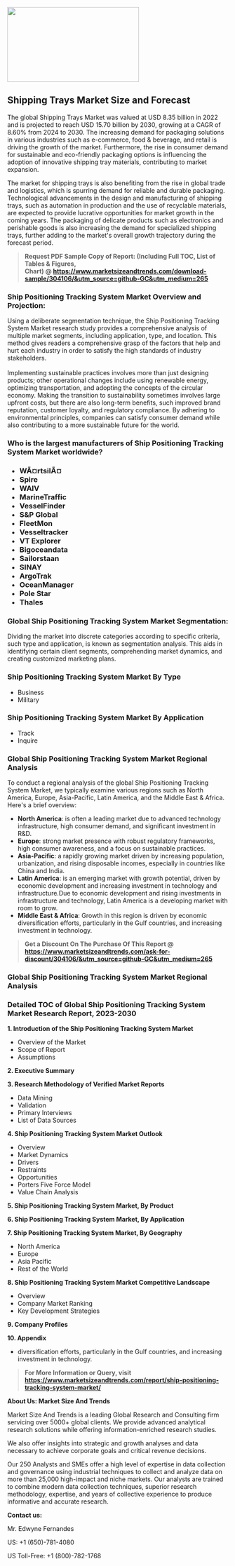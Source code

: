 <p><img class="alignnone size-medium wp-image-20088" src="https://ffe5etoiles.com/wp-content/uploads/2024/12/MST1-300x171.png" alt="" width="300" height="171" /></p><h2>Shipping Trays Market Size and Forecast</h2><p>The global Shipping Trays Market was valued at USD 8.35 billion in 2022 and is projected to reach USD 15.70 billion by 2030, growing at a CAGR of 8.60% from 2024 to 2030. The increasing demand for packaging solutions in various industries such as e-commerce, food & beverage, and retail is driving the growth of the market. Furthermore, the rise in consumer demand for sustainable and eco-friendly packaging options is influencing the adoption of innovative shipping tray materials, contributing to market expansion.</p><p>The market for shipping trays is also benefiting from the rise in global trade and logistics, which is spurring demand for reliable and durable packaging. Technological advancements in the design and manufacturing of shipping trays, such as automation in production and the use of recyclable materials, are expected to provide lucrative opportunities for market growth in the coming years. The packaging of delicate products such as electronics and perishable goods is also increasing the demand for specialized shipping trays, further adding to the market's overall growth trajectory during the forecast period.</p></p><blockquote id="" class=""><strong>Request PDF Sample Copy of Report: (Including Full TOC, List of Tables &amp; Figures, Chart)&nbsp;@&nbsp;<strong><a href="https://www.marketsizeandtrends.com/download-sample/304106/&utm_source=github-GC&utm_medium=265" target="_blank">https://www.marketsizeandtrends.com/download-sample/304106/&utm_source=github-GC&utm_medium=265</a></strong></strong></blockquote><h3 id="" class="">Ship Positioning Tracking System Market&nbsp;Overview and Projection:</h3><p id="" class="">Using a deliberate segmentation technique, the Ship Positioning Tracking System Market research study provides a comprehensive analysis of multiple market segments, including application, type, and location. This method gives readers a comprehensive grasp of the factors that help and hurt each industry in order to satisfy the high standards of industry stakeholders. <br /> <br />Implementing sustainable practices involves more than just designing products; other operational changes include using renewable energy, optimizing transportation, and adopting the concepts of the circular economy. Making the transition to sustainability sometimes involves large upfront costs, but there are also long-term benefits, such improved brand reputation, customer loyalty, and regulatory compliance. By adhering to environmental principles, companies can satisfy consumer demand while also contributing to a more sustainable future for the world.</p><h3 id="" class="">Who is the largest manufacturers of&nbsp;Ship Positioning Tracking System Market worldwide?</h3><h3 class=""><p><ul><li>WÃ¤rtsilÃ¤ </li><li> Spire </li><li> WAIV </li><li> MarineTraffic </li><li> VesselFinder </li><li> S&P Global </li><li> FleetMon </li><li> Vesseltracker </li><li> VT Explorer </li><li> Bigoceandata </li><li> Sailorstaan </li><li> SINAY </li><li> ArgoTrak </li><li> OceanManager </li><li> Pole Star </li><li> Thales</li></ul></p></h3><h3 id="" class="">Global&nbsp;Ship Positioning Tracking System Market Segmentation:</h3><p id="" class="">Dividing the market into discrete categories according to specific criteria, such type and application, is known as segmentation analysis. This aids in identifying certain client segments, comprehending market dynamics, and creating customized marketing plans.</p><h3 id="" class="">Ship Positioning Tracking System Market&nbsp;By Type</h3><p><p><ul><li>Business</li><li> Military</p></li></ul></p></p><h3 id="" class="">Ship Positioning Tracking System Market&nbsp;By Application</h3><p class=""><p><ul><li>Track</li><li> Inquire</li></ul></p></p><h3 id="" class="">Global Ship Positioning Tracking System Market Regional Analysis</h3><p id="" class="">To conduct a regional analysis of the global Ship Positioning Tracking System Market, we typically examine various regions such as North America, Europe, Asia-Pacific, Latin America, and the Middle East &amp; Africa. Here's a brief overview:</p><ul><li><strong>North America</strong>: is often a leading market due to advanced technology infrastructure, high consumer demand, and significant investment in R&amp;D.</li><li><strong>Europe</strong>: strong market presence with robust regulatory frameworks, high consumer awareness, and a focus on sustainable practices.</li><li><strong>Asia-Pacific</strong>: a rapidly growing market driven by increasing population, urbanization, and rising disposable incomes, especially in countries like China and India.</li><li><strong>Latin America</strong>: is an emerging market with growth potential, driven by economic development and increasing investment in technology and infrastructure.Due to economic development and rising investments in infrastructure and technology, Latin America is a developing market with room to grow.</li><li><strong>Middle East &amp; Africa</strong>: Growth in this region is driven by economic diversification efforts, particularly in the Gulf countries, and increasing investment in technology.</li></ul><blockquote id="" class=""><strong>Get a Discount On The Purchase Of This Report @ <strong><a href="https://www.marketsizeandtrends.com/ask-for-discount/304106/&utm_source=github-GC&utm_medium=265" target="_blank">https://www.marketsizeandtrends.com/ask-for-discount/304106/&utm_source=github-GC&utm_medium=265</a></strong></strong></blockquote><h3 id="" class="">Global Ship Positioning Tracking System Market Regional Analysis</h3><h3 id="" class="">Detailed TOC of Global Ship Positioning Tracking System Market Research Report, 2023-2030</h3><p id="" class=""><strong>1. Introduction of the Ship Positioning Tracking System Market</strong></p><ul><li>Overview of the Market</li><li>Scope of Report</li><li>Assumptions</li></ul><p id="" class=""><strong>2. Executive Summary</strong></p><p id="" class=""><strong>3. Research Methodology of Verified Market Reports</strong></p><ul><li>Data Mining</li><li>Validation</li><li>Primary Interviews</li><li>List of Data Sources</li></ul><p id="" class=""><strong>4. Ship Positioning Tracking System Market Outlook</strong></p><ul><li>Overview</li><li>Market Dynamics</li><li>Drivers</li><li>Restraints</li><li>Opportunities</li><li>Porters Five Force Model</li><li>Value Chain Analysis</li></ul><p id="" class=""><strong>5. Ship Positioning Tracking System Market, By Product</strong></p><p id="" class=""><strong>6. Ship Positioning Tracking System Market, By Application</strong></p><p id="" class=""><strong>7. Ship Positioning Tracking System Market, By Geography</strong></p><ul><li>North America</li><li>Europe</li><li>Asia Pacific</li><li>Rest of the World</li></ul><p id="" class=""><strong>8. Ship Positioning Tracking System Market Competitive Landscape</strong></p><ul><li>Overview</li><li>Company Market Ranking</li><li>Key Development Strategies</li></ul><p id="" class=""><strong>9. Company Profiles</strong></p><p id="" class=""><strong>10. Appendix</strong></p><ul><li>diversification efforts, particularly in the Gulf countries, and increasing investment in technology.</li></ul><blockquote id="" class=""><strong>For More Information or Query, visit <strong><strong><a href="https://www.marketsizeandtrends.com/report/ship-positioning-tracking-system-market/" target="_blank">https://www.marketsizeandtrends.com/report/ship-positioning-tracking-system-market/</a></strong></strong></strong></blockquote><p id="" class=""><strong>About Us: Market Size And Trends</strong></p><p id="" class="">Market Size And Trends is a leading Global Research and Consulting firm servicing over 5000+ global clients. We provide advanced analytical research solutions while offering information-enriched research studies.</p><p id="" class="">We also offer insights into strategic and growth analyses and data necessary to achieve corporate goals and critical revenue decisions.</p><p id="" class="">Our 250 Analysts and SMEs offer a high level of expertise in data collection and governance using industrial techniques to collect and analyze data on more than 25,000 high-impact and niche markets. Our analysts are trained to combine modern data collection techniques, superior research methodology, expertise, and years of collective experience to produce informative and accurate research.</p><p id="" class=""><strong>Contact us:</strong></p><p id="" class="">Mr. Edwyne Fernandes</p><p id="" class="">US: +1 (650)-781-4080</p><p id="" class="">US Toll-Free: +1 (800)-782-1768</p>
